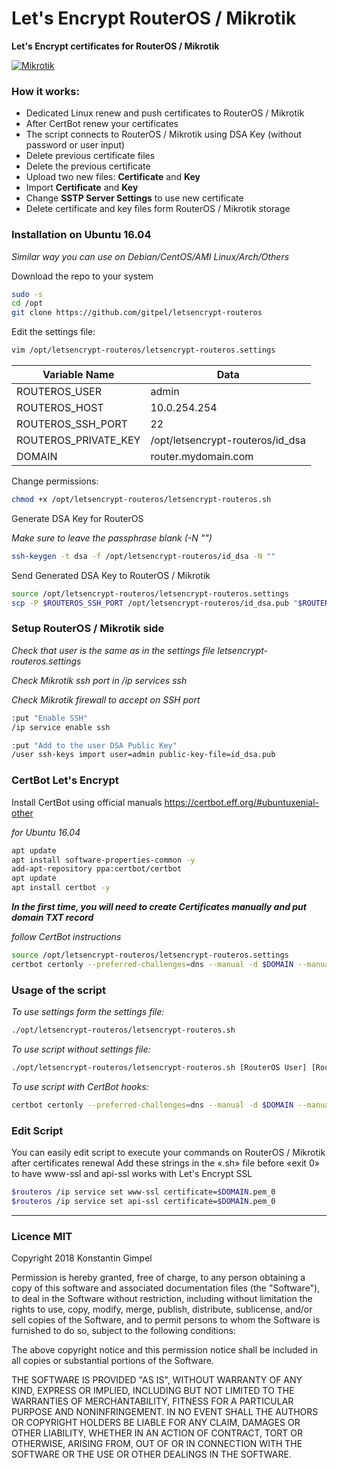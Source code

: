 # Let's Encrypt RouterOS / Mikrotik
**Let's Encrypt certificates for RouterOS / Mikrotik**

[![Mikrotik](https://i.mt.lv/mtv2/logo.svg)](https://mikrotik.com/)


### How it works:
* Dedicated Linux renew and push certificates to RouterOS / Mikrotik
* After CertBot renew your certificates
* The script connects to RouterOS / Mikrotik using DSA Key (without password or user input)
* Delete previous certificate files
* Delete the previous certificate
* Upload two new files: **Certificate** and **Key**
* Import **Certificate** and **Key**
* Change **SSTP Server Settings** to use new certificate
* Delete certificate and key files form RouterOS / Mikrotik storage

### Installation on Ubuntu 16.04
*Similar way you can use on Debian/CentOS/AMI Linux/Arch/Others*

Download the repo to your system
```sh
sudo -s
cd /opt
git clone https://github.com/gitpel/letsencrypt-routeros
```
Edit the settings file:
```sh
vim /opt/letsencrypt-routeros/letsencrypt-routeros.settings
```
| Variable Name | Data |
| ------ | ------ |
| ROUTEROS_USER | admin |
| ROUTEROS_HOST | 10.0.254.254 |
| ROUTEROS_SSH_PORT | 22 |
| ROUTEROS_PRIVATE_KEY | /opt/letsencrypt-routeros/id_dsa |
| DOMAIN | router.mydomain.com |

Change permissions:
```sh
chmod +x /opt/letsencrypt-routeros/letsencrypt-routeros.sh
```
Generate DSA Key for RouterOS

*Make sure to leave the passphrase blank (-N "")*

```sh
ssh-keygen -t dsa -f /opt/letsencrypt-routeros/id_dsa -N ""
```

Send Generated DSA Key to RouterOS / Mikrotik
```sh
source /opt/letsencrypt-routeros/letsencrypt-routeros.settings
scp -P $ROUTEROS_SSH_PORT /opt/letsencrypt-routeros/id_dsa.pub "$ROUTEROS_USER"@"$ROUTEROS_HOST":"id_dsa.pub" 
```

### Setup RouterOS / Mikrotik side
*Check that user is the same as in the settings file letsencrypt-routeros.settings*

*Check Mikrotik ssh port in /ip services ssh*

*Check Mikrotik firewall to accept on SSH port*
```sh
:put "Enable SSH"
/ip service enable ssh

:put "Add to the user DSA Public Key"
/user ssh-keys import user=admin public-key-file=id_dsa.pub
```

### CertBot Let's Encrypt
Install CertBot using official manuals https://certbot.eff.org/#ubuntuxenial-other

*for Ubuntu 16.04*
```sh
apt update
apt install software-properties-common -y
add-apt-repository ppa:certbot/certbot
apt update
apt install certbot -y
```

***In the first time, you will need to create Certificates manually and put domain TXT record***

*follow CertBot instructions*
```sh
source /opt/letsencrypt-routeros/letsencrypt-routeros.settings
certbot certonly --preferred-challenges=dns --manual -d $DOMAIN --manual-public-ip-logging-ok
```

### Usage of the script
*To use settings form the settings file:*
```sh
./opt/letsencrypt-routeros/letsencrypt-routeros.sh
```
*To use script without settings file:*

```sh
./opt/letsencrypt-routeros/letsencrypt-routeros.sh [RouterOS User] [RouterOS Host] [SSH Port] [SSH Private Key] [Domain]
```
*To use script with CertBot hooks:*
```sh
certbot certonly --preferred-challenges=dns --manual -d $DOMAIN --manual-public-ip-logging-ok --post-hook /opt/letsencrypt-routeros/letsencrypt-routeros.sh
```

### Edit Script
You can easily edit script to execute your commands on RouterOS / Mikrotik after certificates renewal
Add these strings in the «.sh» file before «exit 0» to have www-ssl and api-ssl works with Let's Encrypt SSL
```sh
$routeros /ip service set www-ssl certificate=$DOMAIN.pem_0
$routeros /ip service set api-ssl certificate=$DOMAIN.pem_0
```
---
### Licence MIT
Copyright 2018 Konstantin Gimpel

Permission is hereby granted, free of charge, to any person obtaining a copy of this software and associated documentation files (the "Software"), to deal in the Software without restriction, including without limitation the rights to use, copy, modify, merge, publish, distribute, sublicense, and/or sell copies of the Software, and to permit persons to whom the Software is furnished to do so, subject to the following conditions:

The above copyright notice and this permission notice shall be included in all copies or substantial portions of the Software.

THE SOFTWARE IS PROVIDED "AS IS", WITHOUT WARRANTY OF ANY KIND, EXPRESS OR IMPLIED, INCLUDING BUT NOT LIMITED TO THE WARRANTIES OF MERCHANTABILITY, FITNESS FOR A PARTICULAR PURPOSE AND NONINFRINGEMENT. IN NO EVENT SHALL THE AUTHORS OR COPYRIGHT HOLDERS BE LIABLE FOR ANY CLAIM, DAMAGES OR OTHER LIABILITY, WHETHER IN AN ACTION OF CONTRACT, TORT OR OTHERWISE, ARISING FROM, OUT OF OR IN CONNECTION WITH THE SOFTWARE OR THE USE OR OTHER DEALINGS IN THE SOFTWARE.
